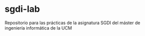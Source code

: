 # sgdi-lab
Repositorio para las prácticas de la asignatura SGDI del máster de ingeniería informática de la UCM
